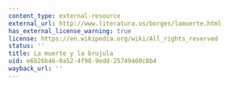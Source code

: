 ```yaml
---
content_type: external-resource
external_url: http://www.literatura.us/borges/lamuerte.html
has_external_license_warning: true
license: https://en.wikipedia.org/wiki/All_rights_reserved
status: ''
title: La muerte y la brujula
uid: e6b26b46-0a52-4f98-9edd-25749460c8b4
wayback_url: ''
---
```

